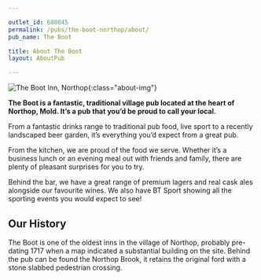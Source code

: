 ```yaml
---

outlet_id: 680045
permalink: /pubs/the-boot-northop/about/
pub_name: The Boot

title: About The Boot
layout: AboutPub

---
```

		
	
![The Boot Inn, Northop](/pubs/680045_the_boot/assets/the-boot-inn-sm.jpg){:class="about-img"}

**The Boot is a fantastic, traditional village pub located at the heart of Northop, Mold. It’s a pub that you’d be proud to call your local.**

From a fantastic drinks range to traditional pub food, live sport to a recently landscaped beer garden, it’s everything you’d expect from a great pub.

From the kitchen, we are proud of the food we serve. Whether it’s a business lunch or an evening meal out with friends and family, there are plenty of pleasant surprises for you to try. 

Behind the bar, we have a great range of premium lagers and real cask ales alongside our favourite wines.
We also have BT Sport showing all the sporting events you would expect to see!

## Our History
				
The Boot is one of the oldest inns in the village of Northop, probably pre-dating 1717 when a map indicated a substantial building on the site. 
Behind the pub can be found the Northop Brook, it retains the original ford with a stone slabbed pedestrian crossing.